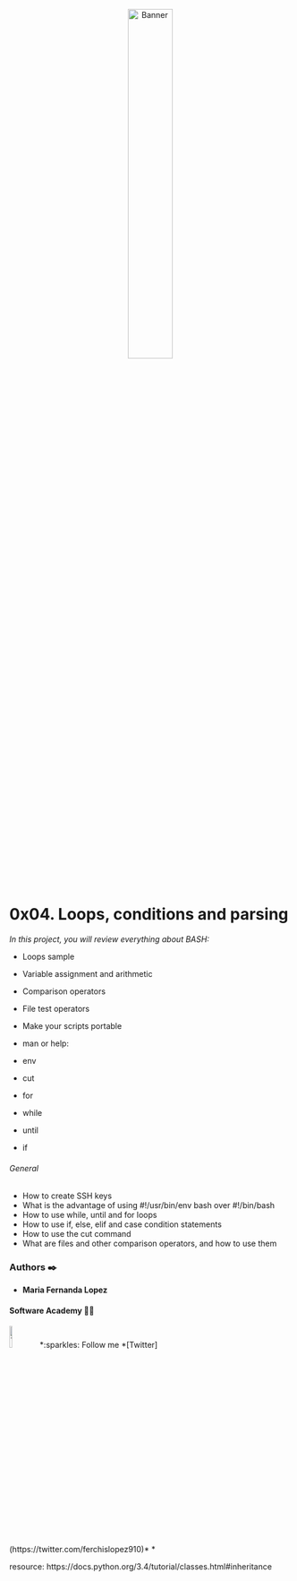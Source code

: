 <p align="center"><img src='https://embed-ssl.wistia.com/deliveries/70d6f4e10e2badb5ef394f00c17ad2bc1c14f6e7.jpg' alt='Banner' width=40%></p>

# 0x04. Loops, conditions and parsing

<p>

_In this project, you will review everything about BASH:_

- Loops sample
- Variable assignment and arithmetic
- Comparison operators
- File test operators
- Make your scripts portable
- man or help:

- env
- cut
- for
- while
- until
- if

###### General
- How to create SSH keys
- What is the advantage of using #!/usr/bin/env bash over #!/bin/bash
- How to use while, until and for loops
- How to use if, else, elif and case condition statements
- How to use the cut command
- What are files and other comparison operators, and how to use them
<p>

### Authors :black_nib:
* __Maria Fernanda Lopez__

#### Software Academy 👨‍💻

<p aling="center">
<a>
<img src="https://i.pinimg.com/originals/ba/46/c8/ba46c8090ccc536ef26c005f9f2fc404.gif" alt="Twitter" width=10% /></a>
*:sparkles: Follow me *[Twitter](https://twitter.com/ferchislopez910)*
*<p aling="center">

<p>resource:
https://docs.python.org/3.4/tutorial/classes.html#inheritance
<p>
